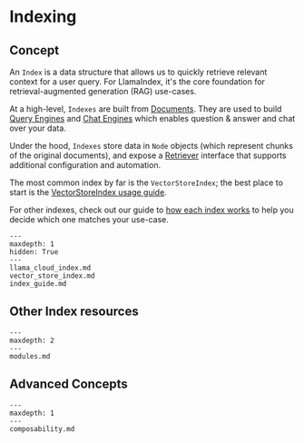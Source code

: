 # Indexing

## Concept

An `Index` is a data structure that allows us to quickly retrieve relevant context for a user query.
For LlamaIndex, it's the core foundation for retrieval-augmented generation (RAG) use-cases.

At a high-level, `Indexes` are built from [Documents](../loading/documents_and_nodes/root.md).
They are used to build [Query Engines](../deploying/query_engine/root.md) and [Chat Engines](../deploying/chat_engines/root.md)
which enables question & answer and chat over your data.

Under the hood, `Indexes` store data in `Node` objects (which represent chunks of the original documents), and expose a [Retriever](../querying/retriever/root.md) interface that supports additional configuration and automation.

The most common index by far is the `VectorStoreIndex`; the best place to start is the [VectorStoreIndex usage guide](vector_store_index.md).

For other indexes, check out our guide to [how each index works](index_guide.md) to help you decide which one matches your use-case.

```{toctree}
---
maxdepth: 1
hidden: True
---
llama_cloud_index.md
vector_store_index.md
index_guide.md
```

## Other Index resources

```{toctree}
---
maxdepth: 2
---
modules.md
```

## Advanced Concepts

```{toctree}
---
maxdepth: 1
---
composability.md
```
